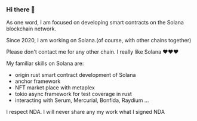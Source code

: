 ### Hi there 👋
As one word,
I am focused on developing smart contracts on the Solana blockchain network.

Since 2020, I am working on Solana.(of course, with other chains together)

Please don't contact me for any other chain. I really like Solana ❤❤❤

My familiar skills on Solana are:
- origin rust smart contract development of Solana
- anchor framework
- NFT market place with metaplex
- tokio async framework for test coverage in rust
- interacting with Serum, Mercurial, Bonfida, Raydium ...

I respect NDA. I will never share any my work what I signed NDA
